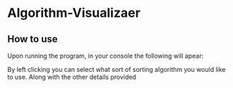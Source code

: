 # Algorithm-Visualizaer

## How to use

Upon running the program, in your console the following will apear:




By left clicking you can select what sort of sorting algorithm you would like to use. Along with the other details provided

